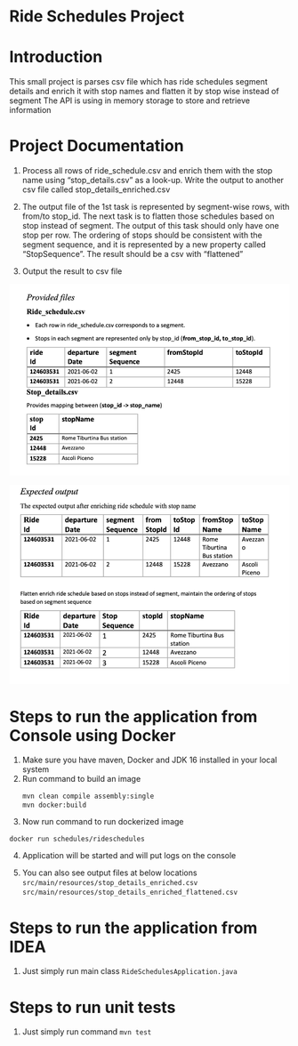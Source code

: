 # Ride Schedules Project


# Introduction
This small project is parses csv file which has ride schedules segment details and enrich it
with stop names and flatten it by stop wise instead of segment
The API is using in memory storage to store and retrieve information

# Project Documentation
1. Process all rows of ride_schedule.csv and enrich them with the stop name using “stop_details.csv” as a look-up. Write the output to another csv file called stop_details_enriched.csv

2. The output file of the 1st task is represented by segment-wise rows, with from/to stop_id. The next task is to flatten those schedules based on stop instead of segment. The output of this task should only have one stop per row. The ordering of stops should be consistent with the segment sequence, and it is represented by a new property called “StopSequence”. The result should be a csv with “flattened”

3. Output the result to csv file

![img.png](img.png)

![img_1.png](img_1.png)

# Steps to run the application from Console using Docker
1. Make sure you have maven, Docker and JDK 16 installed in your local system
2. Run command to build an image
   ```` 
   mvn clean compile assembly:single 
   mvn docker:build   
   ````
3. Now run command to run dockerized image
```
docker run schedules/rideschedules

```


4. Application will be started and will put logs on the console

5. You can also see output files at below locations
 ``src/main/resources/stop_details_enriched.csv``
   ``src/main/resources/stop_details_enriched_flattened.csv``


# Steps to run the application from IDEA
1. Just simply run main class ``RideSchedulesApplication.java``

# Steps to run unit tests
1. Just simply run command ``mvn test``